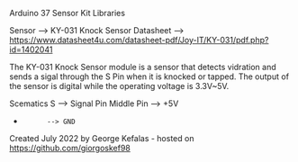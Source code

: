 Arduino 37 Sensor Kit Libraries

Sensor    --> KY-031 Knock Sensor
Datasheet --> https://www.datasheet4u.com/datasheet-pdf/Joy-IT/KY-031/pdf.php?id=1402041

The KY-031 Knock Sensor module is a sensor that detects vidration and sends a sigal through the S Pin
when it is knocked or  tapped. The output of the sensor is digital while the operating voltage is 3.3V~5V.

Scematics
S           --> Signal Pin
Middle Pin  --> +5V
-           --> GND

Created July 2022
by George Kefalas - hosted on https://github.com/giorgoskef98



